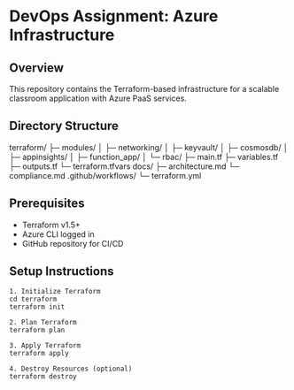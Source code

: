 # DevOps Assignment: Azure Infrastructure

## Overview
This repository contains the Terraform-based infrastructure for a scalable classroom application with Azure PaaS services.

## Directory Structure
terraform/
├─ modules/
│ ├─ networking/
│ ├─ keyvault/
│ ├─ cosmosdb/
│ ├─ appinsights/
│ ├─ function_app/
│ └─ rbac/
├─ main.tf
├─ variables.tf
├─ outputs.tf
└─ terraform.tfvars
docs/
├─ architecture.md
└─ compliance.md
.github/workflows/
└─ terraform.yml


## Prerequisites
- Terraform v1.5+
- Azure CLI logged in
- GitHub repository for CI/CD

## Setup Instructions

    1. Initialize Terraform
    cd terraform
    terraform init

    2. Plan Terraform
    terraform plan

    3. Apply Terraform
    terraform apply

    4. Destroy Resources (optional)
    terraform destroy
